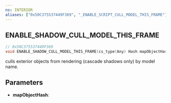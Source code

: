 ```yaml
---
ns: INTERIOR
aliases: ["0x50C375537449F369", "_ENABLE_SCRIPT_CULL_MODEL_THIS_FRAME"]
---
```

## ENABLE_SHADOW_CULL_MODEL_THIS_FRAME

```c
// 0x50C375537449F369
void ENABLE_SHADOW_CULL_MODEL_THIS_FRAME(cs_type(Any) Hash mapObjectHash);
```
culls exterior objects from rendering (cascade shadows only) by model name.

## Parameters
* **mapObjectHash**: 

